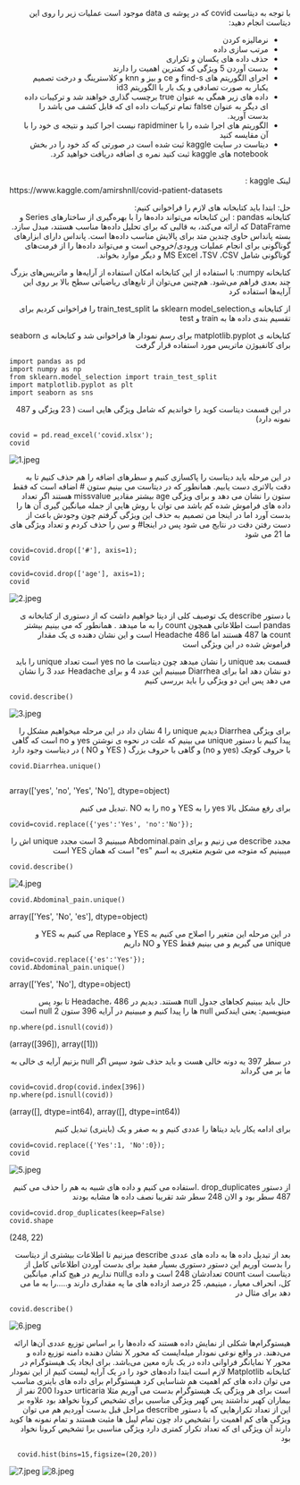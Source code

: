  
 <div dir="rtl">
  
  با توجه به دیتاست covid که در پوشه ی data موجود است عملیات زیر را روی این دیتاست انجام دهید:
  - نرمالیزه کردن
  - مرتب سازی داده
  - حذف داده های یکسان و تکراری
  - بدست آوردن 5 ویژگی که کمترین اهمیت را دارند
  -  اجرای الگوریتم های find-s و ce و بیز و knn و کلاسترینگ و درخت تصمیم یکبار به صورت تصادفی و یک بار با الگوریتم id3
  - داده های زیر همگی به عنوان true برچسب گذاری خواهند شد و ترکیبات داده ای دیگر به عنوان false تمام ترکیبات داده ای که قابل کشف می باشد را بدست آورید.
  - الگوریتم های اجرا شده را با rapidminer نیست اجرا کنید و نتیجه ی خود را با آن مقایسه کنید
  - دیتاست در سایت kaggle ثبت شده است در صورتی که کد خود را در بخش notebook های kaggle ثبت کنید نمره ی اضافه دریافت خواهید کرد.
  
  
<br />
  لینک kaggle
  : 
  <br />
  </div>
  https://www.kaggle.com/amirshnll/covid-patient-datasets
<div dir="rtl">

حل:
ابتدا باید کتابخانه های لازم را فراخوانی کنیم:
<br />
  کتابخانه pandas :
    این کتابخانه می‌تواند داده‌ها را با بهره‌گیری از ساختارهای Series و DataFrame که ارائه می‌کند، به قالبی که برای تحلیل داده‌ها مناسب هستند، مبدل سازد.
    بسته پانداس حاوی چندین متد برای پالایش مناسب داده‌ها است.
    پانداس دارای ابزارهای گوناگونی برای انجام عملیات ورودی/خروجی است و می‌تواند داده‌ها را از فرمت‌های گوناگونی شامل MS Excel ،TSV ،CSV و دیگر موارد بخواند.

کتابخانه numpy:
با استفاده از این کتابخانه امکان استفاده از آرایه‌ها و ماتریس‌های بزرگ چند بعدی فراهم می‌شود. هم‌چنین می‌توان از تابع‌های ریاضیاتی سطح بالا بر روی این آرایه‌ها استفاده کرد

از کتابخانه یsklearn model_selection ما train_test_split را فراخوانی کردیم برای تقسیم بندی داده ها به train و test
  
کتابخانه ی matplotlib.pyplot  برای رسم نمودار ها فراخوانی شد و کتابخانه ی seaborn برای کانفیوژن ماتریس مورد استفاده قرار گرفت
  
</div>

```  
import pandas as pd
import numpy as np
from sklearn.model_selection import train_test_split
import matplotlib.pyplot as plt
import seaborn as sns
```
<div dir="rtl">
در این قسمت دیتاست کوید را خواندیم  که شامل ویژگی هایی است ( 23 ویژگی و 487 نمونه دارد)

</div>

```
covid = pd.read_excel('covid.xlsx');
covid

```

</div>

![1.jpeg](https://github.com/semnan-university-ai/machine-learning-class/blob/main/final%20project/smahdimoghaddasi/1.jpeg)

</div>

<div dir="rtl">
در این مرحله باید دیتاست را پاکسازی کنیم و سطرهای اضافه را هم حذف کنیم تا به دقت بالاتری دست یابیم. همانطور که در دیتاست می بینیم  ستون # اضافه است که فقط  ستون را نشان می دهد و برای ویژگی
  age  بیشتر مقادیر missvalue هستند  اگر تعداد داده های فراموش شده کم باشد می توان با روش هایی از جمله میانگین گیری آن ها را بدست آورد اما در اینجا من تصمیم به حذف این ویژگی گرفتم  چون وجودش باعث از دست رفتن دقت در نتایج می شود پس در اینجا# و سن را حذف کردم  
و تعداد ویژگی های ما 21  می شود
</div>

```
covid=covid.drop(['#'], axis=1);
covid

covid=covid.drop(['age'], axis=1);
covid
```


![2.jpeg](https://github.com/semnan-university-ai/machine-learning-class/blob/main/final%20project/smahdimoghaddasi/2.jpeg)

</div>

<div dir="rtl">
با دستور describe یک توصیف کلی از دیتا خواهیم داشت که از دستوری از کتابخانه ی pandas است 
اطلاعاتی همچون count را به ما میدهد . همانطور که می بینیم بیشتر count ها 487 هستند  اما Headache  486 است و این نشان دهنده ی یک مقدار فراموش شده در این ویژگی است

قسمت بعد unique را نشان میدهد چون دیتاست ما yes no است تعداد unique را  باید دو نشان دهد اما برای  Diarrhea میبینیم این عدد 4 و برای Headache عدد 3 را نشان می دهد پس این دو ویژگی را باید بررسی کنیم 


</div>

```
covid.describe()
```

![3.jpeg](https://github.com/semnan-university-ai/machine-learning-class/blob/main/final%20project/smahdimoghaddasi/3.jpeg)

</div>
<div dir="rtl">
 برای ویژگی Diarrhea دیدیم unique را 4 نشان داد در این مرحله میخواهیم  مشکل را پیدا کنیم با دستور unique  می بینیم که علت در نحوه ی نوشتن yes و no است که گاهی با حروف کوچک
  (yes و no) و گاهی با حروف بزرگ ( YES و NO ) در دیتاست وجود دارد
  
</div>
 
```
covid.Diarrhea.unique()
  
```  
array(['yes', 'no', 'Yes', 'No'], dtype=object)

</div>
<div dir="rtl">
 برای رفع مشکل بالا yes را به YES  و  no را به NO .تبدیل می کنیم 
</div>


```
covid=covid.replace({'yes':'Yes', 'no':'No'});
```


</div>
<div dir="rtl">
  مجدد describe می زنیم و برای Abdominal.pain میبینیم 3 است  مجدد  unique اش را میبینیم که متوجه می شویم متغیری به اسم "es" است  که همان YES است
</div>


```
covid.describe()
```


![4.jpeg](https://github.com/semnan-university-ai/machine-learning-class/blob/main/final%20project/smahdimoghaddasi/4.jpeg)

</div>



```
covid.Abdominal_pain.unique()
```

array(['Yes', 'No', 'es'], dtype=object)


</div>
<div dir="rtl">
در این مرحله این متغیر را اصلاح می کنیم به YES و Replace می کنیم به YES و unique می گیریم و می بینیم فقط   YES و NO داریم
  
</div> 
 
 
 
```
covid=covid.replace({'es':'Yes'});
covid.Abdominal_pain.unique()
```

array(['Yes', 'No'], dtype=object)

</div>
<div dir="rtl">
 
  حال باید ببینیم کجاهای جدول null هستند. دیدیم در Headache، 486 تا بود پس مینویسیم:
  یعنی ایندکس null ها را پیدا کنیم و میبینیم در آرایه 396 ستون 2 null است
  </div>
  
  
  ```
  np.where(pd.isnull(covid))
  ```
 
(array([396]), array([1]))
  
  
</div>
<div dir="rtl">
در سطر 397 یه دونه خالی هست و باید حذف شود
 سپس اگر null بزنیم آرایه ی خالی به ما بر می گرداند
</div>


```
covid=covid.drop(covid.index[396])
np.where(pd.isnull(covid))
```

(array([], dtype=int64), array([], dtype=int64))

</div>
<div dir="rtl">
  برای ادامه یکار باید دیتاها را عددی کنیم و به صفر و یک (باینری) تبدیل کنیم
</div>


```
covid=covid.replace({'Yes':1, 'No':0});
covid
```

![5.jpeg](https://github.com/semnan-university-ai/machine-learning-class/blob/main/final%20project/smahdimoghaddasi/5.jpeg)
    
    
    
</div>
<div dir="rtl">
   از دستور drop_duplicates   .استفاده می کنیم  و  داده های شبیه به هم را حذف می کنیم 487 سطر بود و الان  248 سطر شد تقریبا نصف داده ها مشابه  بودند   

</div>

  
```
covid=covid.drop_duplicates(keep=False)
covid.shape
```

(248, 22)

</div>
<div dir="rtl">
  بعد از تبدیل داده ها به داده های عددی describe میزنیم تا اطلاعات بیشتری از دیتاست را بدست آوریم
  این دستور دستوری بسیار مفید برای بدست آوردن اطلاعاتی کامل از دیتاست است
  count تعدادشان 248 است و داده یnull  نداریم در هیچ کدام.
   میانگین کل، انحراف معیار ، مینیمم، 25 درصد ازداده های ما په مقداری دارند و.....را به ما می دهد 
برای مثال در
    
</div>  



```
covid.describe()  
```
  
![6.jpeg](https://github.com/semnan-university-ai/machine-learning-class/blob/main/final%20project/smahdimoghaddasi/6.jpeg)


</div>
<div dir="rtl">
 هیستوگرام‌ها شکلی از نمایش داده هستند که داده‌ها را بر اساس توزیع عددی آن‌ها ارائه می‌دهند. 
  در واقع نوعی نمودار میله‌ایست که محور X نشان دهنده دامنه توزیع داده و محور Y نمایانگر فراوانی داده در یک بازه معین می‌باشد.
  برای ایجاد یک هیستوگرام در کتابخانه Matplotlib لازم است ابتدا داده‌های خود را در یک آرایه لیست کنیم 
از این نمودار می توان داده های کم اهمیت هم شناسایی کرد
  هیستوگرام برای داده های باینری مناسب است  برای هر ویژگی یک هیستوگرام بدست می آوریم
  مثلا  urticaria حدودا 200 نفر از بیماران کهیر نداشتند پس کهیر ویژگی مناسبی برای تشخیص کرونا نخواهد بود
  علاوه بر این از تعداد تکرارهایی که با دستور describe  مراحل  قبل بدست آوردیم هم می توان ویژگی های  کم اهمیت را تشخیص داد چون تمام لیبل ها مثبت هستند و تمام نمونه ها کوید دارند آن ویژگی ای که تعداد تکرار کمتری دارد ویژگی مناسبی برا تشخیص کرونا نخواد بود
</div>
  
  
  
  
```
  covid.hist(bins=15,figsize=(20,20))
```

![7.jpeg](https://github.com/semnan-university-ai/machine-learning-class/blob/main/final%20project/smahdimoghaddasi/7.jpeg)
![8.jpeg](https://github.com/semnan-university-ai/machine-learning-class/blob/main/final%20project/smahdimoghaddasi/8.jpeg)

</div>
<div dir="rtl">


